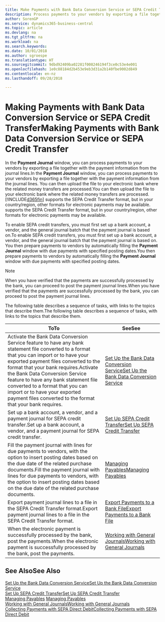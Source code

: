 ```yaml
---
title: Make Payments with Bank Data Conversion Service or SEPA Credit Transfer | Microsoft Docs
description: Process payments to your vendors by exporting a file together with the payment information from the journal lines.
author: SorenGP
ms.service: dynamics365-business-central
ms.topic: article
ms.devlang: na
ms.tgt_pltfrm: na
ms.workload: na
ms.search.keywords: 
ms.date: 10/01/2018
ms.author: sgroespe
ms.translationtype: HT
ms.sourcegitcommit: 9dbd92409ba02281f008246194f3ce0c53e4e001
ms.openlocfilehash: 1e0c88184d2b453e9eb3d31a2b140fbe9002d849
ms.contentlocale: en-nz
ms.lasthandoff: 09/28/2018

---
```

# <a name="making-payments-with-bank-data-conversion-service-or-sepa-credit-transfer"></a><span data-ttu-id="ac9b3-103">Making Payments with Bank Data Conversion Service or SEPA Credit Transfer</span><span class="sxs-lookup"><span data-stu-id="ac9b3-103">Making Payments with Bank Data Conversion Service or SEPA Credit Transfer</span></span>
<span data-ttu-id="ac9b3-104">In the **Payment Journal** window, you can process payments to your vendors by exporting a file together with the payment information from the journal lines.</span><span class="sxs-lookup"><span data-stu-id="ac9b3-104">In the **Payment Journal** window, you can process payments to your vendors by exporting a file together with the payment information from the journal lines.</span></span> <span data-ttu-id="ac9b3-105">You can then upload the file to your electronic bank where the related money transfers are processed.</span><span class="sxs-lookup"><span data-stu-id="ac9b3-105">You can then upload the file to your electronic bank where the related money transfers are processed.</span></span> [!INCLUDE[d365fin](includes/d365fin_md.md)] <span data-ttu-id="ac9b3-106">supports the SEPA Credit Transfer format, but in your country/region, other formats for electronic payments may be available.</span><span class="sxs-lookup"><span data-stu-id="ac9b3-106"> supports the SEPA Credit Transfer format, but in your country/region, other formats for electronic payments may be available.</span></span>   

 <span data-ttu-id="ac9b3-107">To enable SEPA credit transfers, you must first set up a bank account, a vendor, and the general journal batch that the payment journal is based on.</span><span class="sxs-lookup"><span data-stu-id="ac9b3-107">To enable SEPA credit transfers, you must first set up a bank account, a vendor, and the general journal batch that the payment journal is based on.</span></span> <span data-ttu-id="ac9b3-108">You then prepare payments to vendors by automatically filling the **Payment Journal** window with due payments with specified posting dates.</span><span class="sxs-lookup"><span data-stu-id="ac9b3-108">You then prepare payments to vendors by automatically filling the **Payment Journal** window with due payments with specified posting dates.</span></span>  

> [!NOTE]  
>  <span data-ttu-id="ac9b3-109">When you have verified that the payments are successfully processed by the bank, you can proceed to post the payment journal lines.</span><span class="sxs-lookup"><span data-stu-id="ac9b3-109">When you have verified that the payments are successfully processed by the bank, you can proceed to post the payment journal lines.</span></span>  

 <span data-ttu-id="ac9b3-110">The following table describes a sequence of tasks, with links to the topics that describe them.</span><span class="sxs-lookup"><span data-stu-id="ac9b3-110">The following table describes a sequence of tasks, with links to the topics that describe them.</span></span>   

|<span data-ttu-id="ac9b3-111">**To**</span><span class="sxs-lookup"><span data-stu-id="ac9b3-111">**To**</span></span>|<span data-ttu-id="ac9b3-112">**See**</span><span class="sxs-lookup"><span data-stu-id="ac9b3-112">**See**</span></span>|  
|------------|-------------|  
|<span data-ttu-id="ac9b3-113">Activate the Bank Data Conversion Service feature to have any bank statement file converted to a format that you can import or to have your exported payment files converted to the format that your bank requires.</span><span class="sxs-lookup"><span data-stu-id="ac9b3-113">Activate the Bank Data Conversion Service feature to have any bank statement file converted to a format that you can import or to have your exported payment files converted to the format that your bank requires.</span></span>|[<span data-ttu-id="ac9b3-114">Set Up the Bank Data Conversion Service</span><span class="sxs-lookup"><span data-stu-id="ac9b3-114">Set Up the Bank Data Conversion Service</span></span>](bank-how-setup-bank-statement-service.md)|  
|<span data-ttu-id="ac9b3-115">Set up a bank account, a vendor, and a payment journal for SEPA credit transfer.</span><span class="sxs-lookup"><span data-stu-id="ac9b3-115">Set up a bank account, a vendor, and a payment journal for SEPA credit transfer.</span></span>|[<span data-ttu-id="ac9b3-116">Set Up SEPA Credit Transfer</span><span class="sxs-lookup"><span data-stu-id="ac9b3-116">Set Up SEPA Credit Transfer</span></span>](finance-how-to-set-up-sepa-credit-transfer.md)|  
|<span data-ttu-id="ac9b3-117">Fill the payment journal with lines for due payments to vendors, with the option to insert posting dates based on the due date of the related purchase documents.</span><span class="sxs-lookup"><span data-stu-id="ac9b3-117">Fill the payment journal with lines for due payments to vendors, with the option to insert posting dates based on the due date of the related purchase documents.</span></span>|[<span data-ttu-id="ac9b3-118">Managing Payables</span><span class="sxs-lookup"><span data-stu-id="ac9b3-118">Managing Payables</span></span>](payables-manage-payables.md)|  
|<span data-ttu-id="ac9b3-119">Export payment journal lines to a file in the SEPA Credit Transfer format.</span><span class="sxs-lookup"><span data-stu-id="ac9b3-119">Export payment journal lines to a file in the SEPA Credit Transfer format.</span></span>|[<span data-ttu-id="ac9b3-120">Export Payments to a Bank File</span><span class="sxs-lookup"><span data-stu-id="ac9b3-120">Export Payments to a Bank File</span></span>](payables-how-export-payments-bank-file.md)|  
|<span data-ttu-id="ac9b3-121">When the electronic payment is successfully processed by the bank, post the payments.</span><span class="sxs-lookup"><span data-stu-id="ac9b3-121">When the electronic payment is successfully processed by the bank, post the payments.</span></span>|[<span data-ttu-id="ac9b3-122">Working with General Journals</span><span class="sxs-lookup"><span data-stu-id="ac9b3-122">Working with General Journals</span></span>](ui-work-general-journals.md)|  

## <a name="see-also"></a><span data-ttu-id="ac9b3-123">See Also</span><span class="sxs-lookup"><span data-stu-id="ac9b3-123">See Also</span></span>  
[<span data-ttu-id="ac9b3-124">Set Up the Bank Data Conversion Service</span><span class="sxs-lookup"><span data-stu-id="ac9b3-124">Set Up the Bank Data Conversion Service</span></span>](bank-how-setup-bank-statement-service.md)  
[<span data-ttu-id="ac9b3-125">Set Up SEPA Credit Transfer</span><span class="sxs-lookup"><span data-stu-id="ac9b3-125">Set Up SEPA Credit Transfer</span></span>](finance-how-to-set-up-sepa-credit-transfer.md)  
<span data-ttu-id="ac9b3-126">[Managing Payables](payables-manage-payables.md) </span><span class="sxs-lookup"><span data-stu-id="ac9b3-126">[Managing Payables](payables-manage-payables.md) </span></span>  
[<span data-ttu-id="ac9b3-127">Working with General Journals</span><span class="sxs-lookup"><span data-stu-id="ac9b3-127">Working with General Journals</span></span>](ui-work-general-journals.md)  
[<span data-ttu-id="ac9b3-128">Collecting Payments with SEPA Direct Debit</span><span class="sxs-lookup"><span data-stu-id="ac9b3-128">Collecting Payments with SEPA Direct Debit</span></span>](finance-collect-payments-with-sepa-direct-debit.md)   

